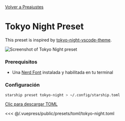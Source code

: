 [Volver a Preajustes](./README.md#pastel-powerline)

# Tokyo Night Preset

This preset is inspired by [tokyo-night-vscode-theme](https://github.com/enkia/tokyo-night-vscode-theme).

![Screenshot of Tokyo Night preset](/presets/img/tokyo-night.png)

### Prerequisitos

- Una [Nerd Font](https://www.nerdfonts.com/) instalada y habilitada en tu terminal

### Configuración

```sh
starship preset tokyo-night > ~/.config/starship.toml
```

[Clic para descargar TOML](/presets/toml/tokyo-night.toml)

<<< @/.vuepress/public/presets/toml/tokyo-night.toml
